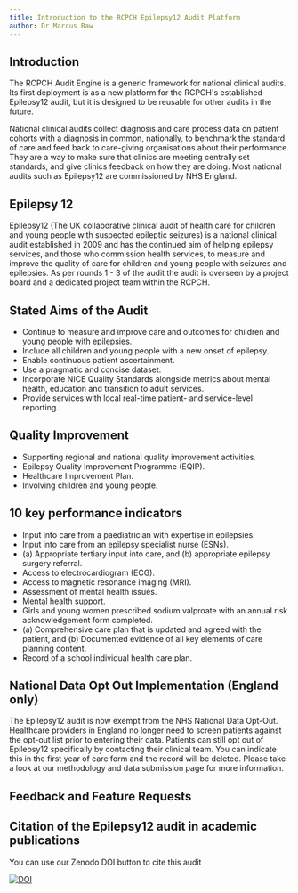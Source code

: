 ```yaml
---
title: Introduction to the RCPCH Epilepsy12 Audit Platform
author: Dr Marcus Baw
---
```


## Introduction

The RCPCH Audit Engine is a generic framework for national clinical audits. Its first deployment is as a new platform for the RCPCH's established Epilepsy12 audit, but it is designed to be reusable for other audits in the future.

National clinical audits collect diagnosis and care process data on patient cohorts with a diagnosis in common, nationally, to benchmark the standard of care and feed back to care-giving organisations about their performance. They are a way to make sure that clinics are meeting centrally set standards, and give clinics feedback on how they are doing. Most national audits such as Epilepsy12 are commissioned by NHS England.

## Epilepsy 12

Epilepsy12 (The UK collaborative clinical audit of health care for children and young people with suspected epileptic seizures) is a national clinical audit established in 2009 and has the continued aim of helping epilepsy services, and those who commission health services, to measure and improve the quality of care for children and young people with seizures and epilepsies. As per rounds 1 - 3 of the audit the audit is overseen by a project board and a dedicated project team within the RCPCH.

## Stated Aims of the Audit

* Continue to measure and improve care and outcomes for children and young people with epilepsies.
* Include all children and young people with a new onset of epilepsy.
* Enable continuous patient ascertainment.
* Use a pragmatic and concise dataset.
* Incorporate NICE Quality Standards alongside metrics about mental health, education and transition to adult services.
* Provide services with local real-time patient- and service-level reporting.

## Quality Improvement

* Supporting regional and national quality improvement activities.
* Epilepsy Quality Improvement Programme (EQIP).
* Healthcare Improvement Plan.
* Involving children and young people.

## 10 key performance indicators

* Input into care from a paediatrician with expertise in epilepsies.
* Input into care from an epilepsy specialist nurse (ESNs).
* (a) Appropriate tertiary input into care, and (b) appropriate epilepsy surgery referral.
* Access to electrocardiogram (ECG).
* Access to magnetic resonance imaging (MRI).
* Assessment of mental health issues.
* Mental health support.
* Girls and young women prescribed sodium valproate with an annual risk acknowledgement form completed.
* (a) Comprehensive care plan that is updated and agreed with the patient, and (b) Documented evidence of all key elements of care planning content.
* Record of a school individual health care plan.

## National Data Opt Out Implementation (England only)

The Epilepsy12 audit is now exempt from the NHS National Data Opt-Out. Healthcare providers in England no longer need to screen patients against the opt-out list prior to entering their data. Patients can still opt out of Epilepsy12 specifically by contacting their clinical team. You can indicate this in the first year of care form and the record will be deleted. Please take a look at our methodology and data submission page for more information.

## Feedback and Feature Requests

## Citation of the Epilepsy12 audit in academic publications

You can use our Zenodo DOI button to cite this audit

[![DOI](https://zenodo.org/badge/415328052.svg)](https://zenodo.org/badge/latestdoi/415328052)

